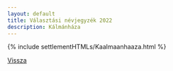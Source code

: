 ```yaml
---
layout: default
title: Választási névjegyzék 2022
description: Kálmánháza
---
```


{% include settlementHTMLs/Kaalmaanhaaza.html %}

[Vissza](../)